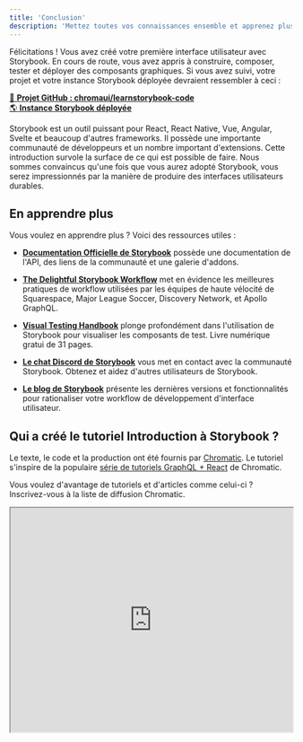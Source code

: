 ```yaml
---
title: 'Conclusion'
description: 'Mettez toutes vos connaissances ensemble et apprenez plus de techniques Storybook'
---
```


Félicitations ! Vous avez créé votre première interface utilisateur avec Storybook. En cours de route, vous avez appris à construire, composer, tester et déployer des composants graphiques. Si vous avez suivi, votre projet et votre instance Storybook déployée devraient ressembler à ceci :

[📕 **Projet GitHub : chromaui/learnstorybook-code**](https://github.com/chromaui/learnstorybook-code/tree/vue)
<br/>
[🌎 **Instance Storybook déployée**](https://clever-banach-415c03.netlify.com/)

Storybook est un outil puissant pour React, React Native, Vue, Angular, Svelte et beaucoup d'autres frameworks. Il possède une importante communauté de développeurs et un nombre important d'extensions. Cette introduction survole la surface de ce qui est possible de faire. Nous sommes convaincus qu'une fois que vous aurez adopté Storybook, vous serez impressionnés par la manière de produire des interfaces utilisateurs durables.

## En apprendre plus

Vous voulez en apprendre plus ? Voici des ressources utiles :

- [**Documentation Officielle de Storybook**](https://storybook.js.org/docs/vue/get-started/introduction) possède une documentation de l'API, des liens de la communauté et une galerie d'addons.

- [**The Delightful Storybook Workflow**](https://blog.hichroma.com/the-delightful-storybook-workflow-b322b76fd07) met en évidence les meilleures pratiques de workflow utilisées par les équipes de haute vélocité de Squarespace, Major League Soccer, Discovery Network, et Apollo GraphQL.

- [**Visual Testing Handbook**](https://storybook.js.org/tutorials/visual-testing-handbook/) plonge profondément dans l'utilisation de Storybook pour visualiser les composants de test. Livre numérique gratui de 31 pages.

- [**Le chat Discord de Storybook**](https://discord.gg/UUt2PJb) vous met en contact avec la communauté Storybook. Obtenez et aidez d'autres utilisateurs de Storybook.

- [**Le blog de Storybook**](https://medium.com/storybookjs) présente les dernières versions et fonctionnalités pour rationaliser votre workflow de développement d'interface utilisateur.

## Qui a créé le tutoriel Introduction à Storybook ?

Le texte, le code et la production ont été fournis par [Chromatic](http://blog.hichroma.com/). Le tutoriel s'inspire de la populaire [série de tutoriels GraphQL + React](https://blog.hichroma.com/graphql-react-tutorial-part-1-6-d0691af25858) de Chromatic.

Vous voulez d'avantage de tutoriels et d'articles comme celui-ci ? Inscrivez-vous à la liste de diffusion Chromatic.

<iframe style="height:400px;width:100%;max-width:800px;margin:0px auto;" src="https://upscri.be/d42fc0?as_embed"></iframe>
